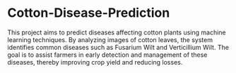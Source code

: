 # Cotton-Disease-Prediction
This project aims to predict diseases affecting cotton plants using machine learning techniques. By analyzing images of cotton leaves, the system identifies common diseases such as Fusarium Wilt and Verticillium Wilt. The goal is to assist farmers in early detection and management of these diseases, thereby improving crop yield and reducing losses.
